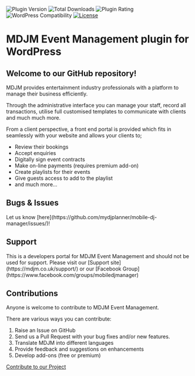 ![Plugin Version](https://img.shields.io/wordpress/plugin/v/mobile-dj-manager.svg?maxAge=2592000) ![Total Downloads](https://img.shields.io/wordpress/plugin/dt/mobile-dj-manager.svg?maxAge=2592000) ![Plugin Rating](https://img.shields.io/wordpress/plugin/r/mobile-dj-manager.svg?maxAge=2592000) ![WordPress Compatibility](https://img.shields.io/wordpress/v/mobile-dj-manager.svg?maxAge=2592000) [![License](https://img.shields.io/badge/license-GPL--2.0%2B-red.svg)](https://github.com/mdjm/mobile-dj-manager/blob/master/license.txt)
<h1>MDJM Event Management plugin for WordPress</h1>

<h2>Welcome to our GitHub repository!</h2>

MDJM provides entertainment industry professionals with a platform to manage their business efficiently.

Through the administrative interface you can manage your staff, record all transactions, utilise full customised templates to communicate with clients and much much more.

From a client perspective, a front end portal is provided which fits in seamlessly with your website and allows your clients to;

* Review their bookings
* Accept enquiries
* Digitally sign event contracts
* Make on-line payments (requires premium add-on)
* Create playlists for their events
* Give guests access to add to the playlist
* and much more...

<h2>Bugs & Issues</h2>
Let us know [here](https://github.com/mydjplanner/mobile-dj-manager/issues/)!

<h2>Support</h2>
This is a developers portal for MDJM Event Management and should not be used for support. Please visit our [Support site](https://mdjm.co.uk/support/) or our [Facebook Group](https://www.facebook.com/groups/mobiledjmanager)

<h2>Contributions</h2>

Anyone is welcome to contribute to MDJM Event Management.

There are various ways you can contribute:

1. Raise an Issue on GitHub
1. Send us a Pull Request with your bug fixes and/or new features.
1. Translate MDJM into different languages
1. Provide feedback and suggestions on enhancements
1. Develop add-ons (free or premium)

[Contribute to our Project](http://mdjm.co.uk/support/get-involved/)
